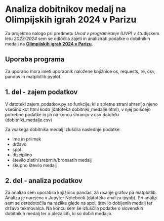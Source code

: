 # Analiza dobitnikov medalj na Olimpijskih igrah 2024 v Parizu
Za projektno nalogo pri predmetu *Uvod v programiranje* *(UVP)* v študijskem letu *2023/2024* sem 
se odločila zajeti in analizirati podatke o dobitnikih medalj na [**Olimpijskih igrah 2024 v Parizu**](https://olympics.com/en/paris-2024).

## Uporaba programa
Za uporabo mora imeti uporabnik naložene knjižnice os, requests, re, csv, pandas in matplotlib.pyplot.

## 1. del - zajem podatkov
V datoteki zajem_podatkov.py so funkcije, ki s spletne strani shranijo njeno vsebino kot html kodo (datoteka
dobitniki_medalje.html), v njej poiščejo potrebne podatke in jih na koncu shranijo v csv datoteki
(dobitniki_medalje.csv)

Za vsakega dobitnika medalj izluščila naslednje podatke:
- ime in priimek
- državo
- spol
- disciplino
- število zlatih/srebrnih/bronastih medalj
- skupno število medalj

## 2. del - analiza podatkov
Za analizo sem uporabila knjižnico pandas, za risanje grafov pa matplotlib. Analiza je narejena v Jupyter
Notebook (datoteka analiza.ipynb). Pri analizi sem se osredotočila na razlike glede na spol, število dobljenih medalj ter državo tekmovalca. Na koncu sem še izluščila podatke o slovenskih dobitnikih medalj ter o plezalcih, ki so dobili medaljo.